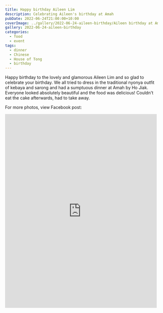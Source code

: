 ```yaml
---
title: Happy birthday Aileen Lim
description: Celebrating Aileen's birthday at Amah
pubDate: 2022-06-24T21:00:00+10:00
coverImage: ../gallery/2022-06-24-aileen-birthday/Aileen birthday at Amah (4).jpeg
gallery: 2022-06-24-aileen-birthday
categories:
  - food
  - event
tags:
  - dinner
  - Chinese
  - House of Tong
  - birthday
---
```


Happy birthday to the lovely and glamorous Aileen Lim and so glad to celebrate your birthday. We all tried to dress in the traditional nyonya outfit of kebaya and sarong and had a sumptuous dinner at Amah by Ho Jiak. Everyone looked absolutely beautiful and the food was delicious! Couldn't eat the cake afterwards, had to take away.

For more photos, view Facebook post:

<iframe src="https://www.facebook.com/plugins/post.php?href=https%3A%2F%2Fwww.facebook.com%2Fchris1.tham%2Fposts%2Fpfbid0ahmbn9bpUkLFAWznUAe9MzpQA4cGEXcrk8jvzNpYL7VNnPKj293iqm1bqpf1BrCbl&show_text=true&width=500" width="500" height="640" style="border:none;overflow:hidden" scrolling="no" frameborder="0" allowfullscreen="true" allow="autoplay; clipboard-write; encrypted-media; picture-in-picture; web-share"></iframe>
